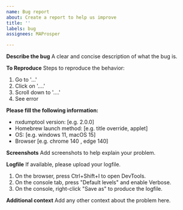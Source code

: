 ```yaml
---
name: Bug report
about: Create a report to help us improve
title: ''
labels: bug
assignees: MAProsper

---
```


**Describe the bug**
A clear and concise description of what the bug is.

**To Reproduce**
Steps to reproduce the behavior:
1. Go to '...'
2. Click on '....'
3. Scroll down to '....'
4. See error

**Please fill the following information:**
- nxdumptool version: [e.g. 2.0.0]
- Homebrew launch method: [e.g. title override, applet]
 - OS: [e.g. windows 11, macOS 15]
 - Browser [e.g. chrome 140 , edge 140]

**Screenshots**
Add screenshots to help explain your problem.

**Logfile**
If available, please upload your logfile.
1. On the browser, press Ctrl+Shift+I to open DevTools.
2. On the console tab, press "Default levels" and enable Verbose.
3. On the console, right-click "Save as" to produce the logfile.

**Additional context**
Add any other context about the problem here.
